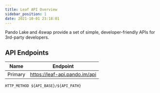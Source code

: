 ```yaml
---
title: Leaf API Overview
sidebar_position: 1
date: 2021-10-01 23:18:01
---
```


Pando Lake and 4swap provide a set of simple, developer-friendly APIs for 3rd-party developers.

## API Endpoints

| Name    | Endpoint                      |
| ------- | ----------------------------- |
| Primary | https://leaf-api.pando.im/api |

```
HTTP_METHOD ${API_BASE}/${API_PATH}
```

